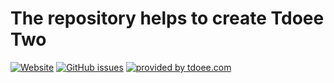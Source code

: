 # The repository helps to create Tdoee Two

[![Website](https://img.shields.io/website-up-down-green-red/https/app.tdoee.com.svg?maxAge=2592000&style=flat-square)](https://app.tdoee.com/)
[![GitHub issues](https://img.shields.io/github/issues/tdoee/Tdoee-Two.svg?maxAge=2592000&style=flat-square)](https://github.com/tdoee/Tdoee-Two/issues)
[![provided by tdoee.com](https://img.shields.io/badge/provided%20by-tdoee.com-brightgreen.svg?maxAge=2592000&style=flat-square)](http://tdoee.com)
